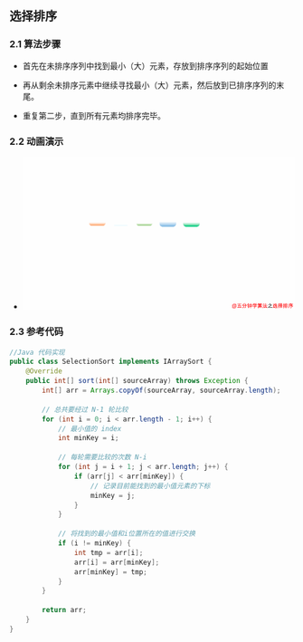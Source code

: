 ## 选择排序

### 2.1 算法步骤
* 首先在未排序序列中找到最小（大）元素，存放到排序序列的起始位置

* 再从剩余未排序元素中继续寻找最小（大）元素，然后放到已排序序列的末尾。

* 重复第二步，直到所有元素均排序完毕。


### 2.2 动画演示
* ![](./images/选择排序.gif)


### 2.3 参考代码
```java
//Java 代码实现
public class SelectionSort implements IArraySort {
    @Override
    public int[] sort(int[] sourceArray) throws Exception {
        int[] arr = Arrays.copyOf(sourceArray, sourceArray.length);

        // 总共要经过 N-1 轮比较
        for (int i = 0; i < arr.length - 1; i++) {
            // 最小值的 index
            int minKey = i;

            // 每轮需要比较的次数 N-i
            for (int j = i + 1; j < arr.length; j++) {
                if (arr[j] < arr[minKey]) {
                    // 记录目前能找到的最小值元素的下标
                    minKey = j;
                }
            }

            // 将找到的最小值和i位置所在的值进行交换
            if (i != minKey) {
                int tmp = arr[i];
                arr[i] = arr[minKey];
                arr[minKey] = tmp;
            }
        }

        return arr;
    }
}
```
